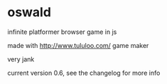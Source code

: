 # oswald
infinite platformer browser game in js

made with http://www.tululoo.com/ game maker

very jank

current version 0.6, see the changelog for more info
